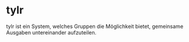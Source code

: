 # tylr
tylr ist ein System, welches Gruppen die Möglichkeit bietet, gemeinsame Ausgaben untereinander aufzuteilen.